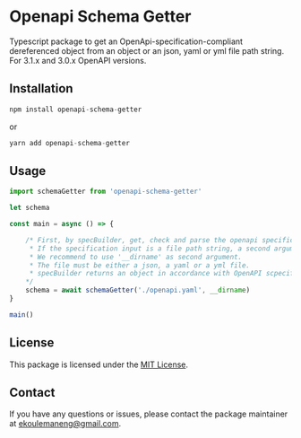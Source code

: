 # Openapi Schema Getter

Typescript package to get an OpenApi-specification-compliant dereferenced object from an object or an json, yaml or yml file path string. For 3.1.x and 3.0.x OpenAPI versions.

## Installation
```typescript
npm install openapi-schema-getter 
```
or
```typescript
yarn add openapi-schema-getter
```

## Usage
```typescript
import schemaGetter from 'openapi-schema-getter'

let schema

const main = async () => {

    /* First, by specBuilder, get, check and parse the openapi specification that can be an object or an file path string.
     * If the specification input is a file path string, a second argument standing for the current working directory is mandatory.
     * We recommend to use '__dirname' as second argument.
     * The file must be either a json, a yaml or a yml file. 
     * specBuilder returns an object in accordance with OpenAPI scpecification.
    */
    schema = await schemaGetter('./openapi.yaml', __dirname)
}

main()
```

## License
This package is licensed under the [MIT License](https://opensource.org/licenses/mit).

## Contact
If you have any questions or issues, please contact the package maintainer at ekoulemaneng@gmail.com.
